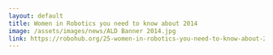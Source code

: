 ```yaml
---
layout: default
title: Women in Robotics you need to know about 2014
image: /assets/images/news/ALD Banner 2014.jpg
link: https://robohub.org/25-women-in-robotics-you-need-to-know-about-2014/
---
```

